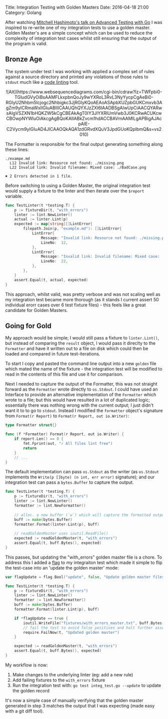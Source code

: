 Title: Integration Testing with Golden Masters
Date: 2016-04-18 21:00
Category: Golang

After watching [Mitchell Hashimoto's talk on Advanced Testing with Go](https://www.youtube.com/watch?v=yszygk1cpEc) I was inspired to re-write one of my integration tests to use a golden master.  Golden Master's are a simple concept which can be used to reduce the complexity of integration test cases whilst still ensuring that the output of the program is valid.

## Bronze Age
The system under test I was working with applied a complex set of rules against a source directory and printed any violations of those rules to `stdout` much like a [code linting](http://stackoverflow.com/questions/8503559/what-is-linting) tool.

<center>
![Alt](https://www.websequencediagrams.com/cgi-bin/cdraw?lz=TWFpbi0-TGludGVyOiBsAAMFLkxpbnQoJy9wYXRoL3RvL3NyYycpCgAeBi0-RGlyU2Nhbm5lcjogc2Nhbigkc3JjRGlyKQoAEAoASApbXUZpbGUKCmxvb3AgZm9yICRmaWxlIGluABIIICAAUQhQYXJzZXI6IAADBSgAIwUpCiAACQYARwsAIgVSZXN1bHQKZW5kCgCBEAkAgT0IY3JlYXRlUmVwb3J0KCRwACUKcwCBOwpNYWluOiAkcgAgBQoKAIIABkZvcm1hdACCBAVmAAMILgAPBigAJAcpAIE-C2Vycm9yIGluAD4JICAAOQkAQA1zdGRvdXQuV3JpdGUoKQplbmQ&s=vs2010)
</center>

The Formatter is responsible for the final output generating something along these lines:

```
./exampe.md
  L12 Invalid link: Resource not found: ./missing.png
  L22 Invalid link: Invalid filename: Mixed case: ./BadCase.png

✖ 2 Errors detected in 1 file.  
```

Before switching to using a Golden Master, the original integration test would supply a fixture to the linter and then iterate over the `$report` variable.

```go
func TestLinter(t *testing.T) {
	p := fixtureDir(t, "with_errors")
	linter := lint.NewLinter()
	actual := linter.Lint(p)
	expected := map[string][]LintError{
		filepath.Join(p, "example.md"): []LintError{
			LintError{
				Message: "Invalid link: Resource not found: ./missing.png",
				LineNo:  12,
			},
			LintError{
				Message: "Invalid link: Invalid filename: Mixed case: ./BadCase.png",
				LineNo:  22,
			},
		},
	}
	assert.Equal(t, actual, expected)
}
```

This approach, whilst valid, was pretty verbose and was not scaling well as my integration test became more thorough (as it stands I current assert 50 individual erorr cases over 6 test fixture files) - this feels like a great candidate for Golden Masters.

## Going for Gold
My approach would be simple; I would still pass a fixture to `linter.Lint()`, but instead of comparing the `result` object, I would pass it direclty to the `Formatter` and have it written out to a file on disk which could then be loaded and compared in future test-iterations.

To start I copy and pasted the command line output into a new `golden` file which mated the name of the fixture - the integration test will be modified to read in the contents of this file and use it for comparison.

Next I needed to capture the output of the Formatter, this was not straight forward as the `Formatter` wrote directly to `os.Stdout`.  I could have used an Interface to provide an alternative implementation of the `Formatter` which wrote to a file; but this would have resulted in a lot of duplicated logic; essentially there was nothing wrong with the current output; I just didn't want it to to go to `stdout`.  Instead I modified the `formatter` object's signature from `Format(r Report)` to `Format(r Report, out io.Writer)`:

```go
type Formatter struct{}

func (f *Formatter) Format(r Report, out io.Writer) {
	if report.Len() == 0 {
		fmt.Fprint(out, "✓ All files lint free")
		return
	}
	// ...
}
```

The default implementation can pass `os.Stdout` as the writer (as `os.Stdout` implements the `Write(p []byte) (n int, err error)` signature); and our integration test can pass a `bytes.Buffer` to capture the output.

```go
func TestLinter(t *testing.T) {
	p := fixtureDir(t, "with_errors")
	linter := lint.NewLinter()
	formatter := lint.NewFormatter()
	
	// alloc. a new buffer (`w`) which will capture the formatted output.
	buff := make(bytes.Buffer)
	formatter.Format(linter.Lint(p), buff)
	
	// readGoldenMaster uses ioutil.ReadFile()
	expected := readGoldenMaster(t, "with_errors")
	assert.Equal(t, buff.Bytes(), expected)
}
```

This passes, but updating the "with_errors" golden master file is a chore.  To address this I added a [flag](https://golang.org/pkg/flag/) to my integraiton test which made it simple to flip the test-case into an 'update the golden master' mode:

```go
var flagUpdate = flag.Bool("update", false, "Update golden master files")

func TestLinter(t *testing.T) {
	p := fixtureDir(t, "with_errors")
	linter := lint.NewLinter()
	formatter := lint.NewFormatter()
	buff := make(bytes.Buffer)
	formatter.Format(linter.Lint(p), buff)

	if *flagUpdate == true {
		ioutil.WriteFile("fixtures/with_errors_master.txt", buff.Bytes(), 0755)
		// fail the test to avoid false positives and halt further assertions.
		require.FailNow(t, "Updated golden master")
	}

	expected := readGoldenMaster(t, "with_errors")
	assert.Equal(t, buff.Bytes(), expected)
}
```

My workflow is now:

1. Make changes to the underlying linter (eg: add a new rule)
2. Add failing fixtures to the `with_errors` fixture
3. Run the integration test with: `go test integ_test.go --update` to update the golden record

It's now a simple case of manually verifying that the golden master generated in step 3 matches the output that I was expecting (made easy with a git diff tool).

